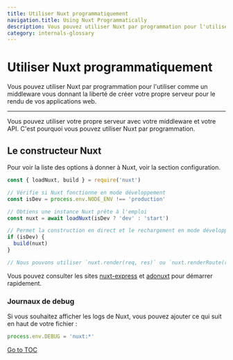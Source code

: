 ```yaml
---
title: Utiliser Nuxt programmatiquement
navigation.title: Using Nuxt Programmatically
description: Vous pouvez utiliser Nuxt par programmation pour l'utiliser comme un middleware vous donnant la liberté de créer votre propre serveur pour le rendu de vos applications web.
category: internals-glossary
---
```


# Utiliser Nuxt programmatiquement

Vous pouvez utiliser Nuxt par programmation pour l'utiliser comme un middleware vous donnant la liberté de créer votre propre serveur pour le rendu de vos applications web.

---

Vous pouvez utiliser votre propre serveur avec votre middleware et votre API. C'est pourquoi vous pouvez utiliser Nuxt par programmation.

## Le constructeur Nuxt

Pour voir la liste des options à donner à Nuxt, voir la section configuration.

```js
const { loadNuxt, build } = require('nuxt')

// Vérifie si Nuxt fonctionne en mode développement
const isDev = process.env.NODE_ENV !== 'production'

// Obtiens une instance Nuxt prête à l'emploi
const nuxt = await loadNuxt(isDev ? 'dev' : 'start')

// Permet la construction en direct et le rechargement en mode développement
if (isDev) {
  build(nuxt)
}

// Nous pouvons utiliser `nuxt.render(req, res)` ou `nuxt.renderRoute(route, contexte)`.
```

Vous pouvez consulter les sites [nuxt-express](https://github.com/nuxt/express) et [adonuxt](https://github.com/nuxt/adonuxt) pour démarrer rapidement.

### Journaux de debug

Si vous souhaitez afficher les logs de Nuxt, vous pouvez ajouter ce qui suit en haut de votre fichier :

```js
process.env.DEBUG = 'nuxt:*'
```
<span style='float: footnote;'><a href="../index.html#toc">Go to TOC</a></span>
